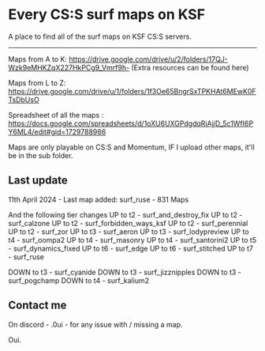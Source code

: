 # Every CS:S surf maps on KSF

A place to find all of the surf maps on KSF CS:S servers.

_____________________________________________________

Maps from A to K: https://drive.google.com/drive/u/2/folders/17QJ-Wzk9eMHKZqX227HkPCg9_Vmrf9h-
(Extra resources can be found here)


Maps from L to Z: https://drive.google.com/drive/u/1/folders/1f3Oe65BngrSxTPKHAt6MEwK0FTsDbUsO


Spreadsheet of all the maps : https://docs.google.com/spreadsheets/d/1oXU6UXGPdgdqRiAjjD_5c1WfI6PY6ML4/edit#gid=1729788986


Maps are only playable on CS:S and Momentum, IF I upload other maps, it'll be in the sub folder.

## Last update

11th April 2024 - Last map added: surf_ruse - 831 Maps 

And the following tier changes
UP to t2 - surf_and_destroy_fix
UP to t2 - surf_calzone
UP to t2 - surf_forbidden_ways_ksf
UP to t2 - surf_perennial
UP to t2 - surf_zor
UP to t3 - surf_aeron
UP to t3 - surf_lodypreview
UP to t4 - surf_oompa2
UP to t4 - surf_masonry
UP to t4 - surf_santorini2
UP to t5 - surf_dynamics_fixed
UP to t6 - surf_edge
UP to t6 - surf_stitched
UP to t7 - surf_ruse

DOWN to t3 - surf_cyanide
DOWN to t3 - surf_jizznipples
DOWN to t3 - surf_pogchamp
DOWN to t4 - surf_kalium2

## Contact me 
On discord - .0ui - for any issue with / missing a map.

Oui.
